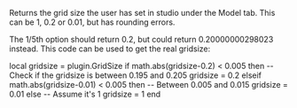 Returns the grid size the user has set in studio under the Model tab. This can be 1, 0.2 or 0.01, but has rounding errors.

The 1/5th option should return 0.2, but could return 0.20000000298023 instead. This code can be used to get the real gridsize:

local gridsize = plugin.GridSize
if math.abs(gridsize-0.2) < 0.005 then -- Check if the gridsize is between 0.195 and 0.205
    gridsize = 0.2
elseif math.abs(gridsize-0.01) < 0.005 then -- Between 0.005 and 0.015
    gridsize = 0.01
else -- Assume it's 1
    gridsize = 1
end